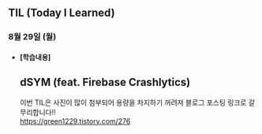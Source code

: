 ## TIL (Today I Learned)

### 8월 29일 (월)   

- #### [학습내용] 
  ## dSYM (feat. Firebase Crashlytics)
  이번 TIL은 사진이 많이 첨부되어 용량을 차지하기 꺼려져 블로그 포스팅 링크로 갈무리합니다!!                  
  https://green1229.tistory.com/276
